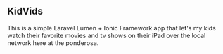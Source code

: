 KidVids
-------

This is a simple Laravel Lumen + Ionic Framework app that let's my kids watch their favorite movies and tv shows on their iPad over the local network here at the ponderosa.
